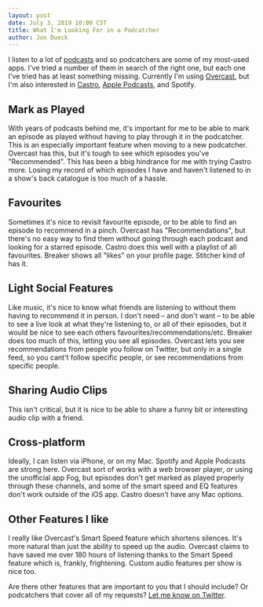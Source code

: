 ```yaml
---
layout: post
date: July 3, 2019 10:00 CST
title: What I'm Looking For in a Podcatcher
author: Jon Dueck
---
```


<!-- Even though ad breaks are numerous, and [a genre of joke to themselves](https://youtu.be/4YEmeXsknE4), podcasts are a realm that still comes across as more for the love than the money. -->
I listen to a lot of [podcasts](/podcasts/) and so podcatchers are some of my most-used apps. I've tried a number of them in search of the right one, but each one I've tried has at least something missing. Currently I'm using [Overcast](https://overcast.fm), but I'm also interested in [Castro](https://castro.fm), [Apple Podcasts](https://www.apple.com/ca/itunes/podcasts/), and Spotify.

## Mark as Played
With years of podcasts behind me, it's important for me to be able to mark an episode as played without having to play through it in the podcatcher. This is an especially important feature when moving to a new podcatcher. Overcast has this, but it's tough to see which episodes you've "Recommended". This has been a bbig hindrance for me with trying Castro more. Losing my record of which episodes I have and haven't listened to in a show's back catalogue is too much of a hassle.

## Favourites
Sometimes it's nice to revisit favourite episode, or to be able to find an episode to recommend in a pinch. Overcast has "Recommendations", but there's no easy way to find them without going through each podcast and looking for a starred episode. Castro does this well with a playlist of all favourites. Breaker shows all "likes" on your profile page. Stitcher kind of has it.

## Light Social Features
Like music, it's nice to know what friends are listening to without them having to recommend it in person. I don't need – and don't want – to be able to see a live look at what they're listening to, or all of their episodes, but it would be nice to see each others favourites/recommendations/etc. Breaker does too much of this, letting you see all episodes. Overcast lets you see recommendations from people you follow on Twitter, but only in a single feed, so you cant't follow specific people, or see recommendations from specific people.

## Sharing Audio Clips
This isn't critical, but it is nice to be able to share a funny bit or interesting audio clip with a friend.

## Cross-platform
Ideally, I can listen via iPhone, or on my Mac. Spotify and Apple Podcasts are strong here. Overcast sort of works with a web browser player, or using the unofficial app Fog, but episodes don't get marked as played properly through these channels, and some of the smart speed and EQ features don't work outside of the iOS app. Castro doesn't have any Mac options.

## Other Features I like
I really like Overcast's Smart Speed feature which shortens silences. It's more natural than just the ability to speed up the audio. Overcast claims to have saved me over 180 hours of listening thanks to the Smart Speed feature which is, frankly, frightening. Custom audio features per show is nice too.

Are there other features that are important to you that I should include? Or podcatchers that cover all of my requests? [Let me know on Twitter](https://twitter.com/jondueck).

